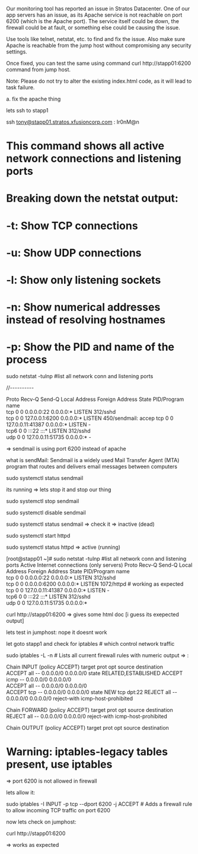 Our monitoring tool has reported an issue in Stratos Datacenter. One of our app servers has an issue, as its Apache service is not reachable on port 6200 (which is the Apache port). The service itself could be down, the firewall could be at fault, or something else could be causing the issue.



Use tools like telnet, netstat, etc. to find and fix the issue. Also make sure Apache is reachable from the jump host without compromising any security settings.

Once fixed, you can test the same using command curl http://stapp01:6200 command from jump host.

Note: Please do not try to alter the existing index.html code, as it will lead to task failure.

a. fix the apache thing

lets ssh to stapp1

ssh tony@stapp01.stratos.xfusioncorp.com  : Ir0nM@n


# This command shows all active network connections and listening ports
# Breaking down the netstat output:

# -t: Show TCP connections
# -u: Show UDP connections
# -l: Show only listening sockets
# -n: Show numerical addresses instead of resolving hostnames
# -p: Show the PID and name of the process

sudo netstat -tulnp #list all network conn and listening ports

//----------

Proto Recv-Q Send-Q Local Address           Foreign Address         State       PID/Program name    
tcp        0      0 0.0.0.0:22              0.0.0.0:*               LISTEN      312/sshd            
tcp        0      0 127.0.0.1:6200          0.0.0.0:*               LISTEN      450/sendmail: accep 
tcp        0      0 127.0.0.11:41387        0.0.0.0:*               LISTEN      -                   
tcp6       0      0 :::22                   :::*                    LISTEN      312/sshd            
udp        0      0 127.0.0.11:51735        0.0.0.0:*                           -       


=> sendmail is using port 6200 instead of apache

what is sendMail: Sendmail is a widely used Mail Transfer Agent (MTA) program that routes and delivers email messages between computers

sudo systemctl status sendmail


its running => lets stop it and stop our thing

sudo systemctl stop sendmail

sudo systemctl disable sendmail

sudo systemctl status sendmail => check it => inactive (dead)

sudo systemctl start httpd

sudo systemctl status httpd => active (running)

[root@stapp01 ~]# sudo netstat -tulnp #list all network conn and listening ports
Active Internet connections (only servers)
Proto Recv-Q Send-Q Local Address           Foreign Address         State       PID/Program name    
tcp        0      0 0.0.0.0:22              0.0.0.0:*               LISTEN      312/sshd            
tcp        0      0 0.0.0.0:6200            0.0.0.0:*               LISTEN      1072/httpd        # working  as expected    
tcp        0      0 127.0.0.11:41387        0.0.0.0:*               LISTEN      -                   
tcp6       0      0 :::22                   :::*                    LISTEN      312/sshd            
udp        0      0 127.0.0.11:51735        0.0.0.0:*

curl http://stapp01:6200 => gives some html doc [i guess its exepected output]

lets test in jumphost: nope it doesnt work

let goto stapp1 and check for iptables # which control network traffic

sudo iptables -L -n # Lists all current firewall rules with numeric output
=> :

Chain INPUT (policy ACCEPT)
target     prot opt source               destination         
ACCEPT     all  --  0.0.0.0/0            0.0.0.0/0            state RELATED,ESTABLISHED
ACCEPT     icmp --  0.0.0.0/0            0.0.0.0/0           
ACCEPT     all  --  0.0.0.0/0            0.0.0.0/0           
ACCEPT     tcp  --  0.0.0.0/0            0.0.0.0/0            state NEW tcp dpt:22
REJECT     all  --  0.0.0.0/0            0.0.0.0/0            reject-with icmp-host-prohibited

Chain FORWARD (policy ACCEPT)
target     prot opt source               destination         
REJECT     all  --  0.0.0.0/0            0.0.0.0/0            reject-with icmp-host-prohibited

Chain OUTPUT (policy ACCEPT)
target     prot opt source               destination         
# Warning: iptables-legacy tables present, use iptables



=> port 6200 is not allowed in firewall

lets allow it:

sudo iptables -I INPUT -p tcp --dport 6200 -j ACCEPT # Adds a firewall rule to allow incoming TCP traffic on port 6200 

now lets check on jumphost:

curl http://stapp01:6200

=> works as expected
